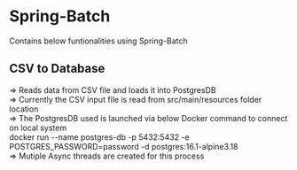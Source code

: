 # Spring-Batch
Contains below funtionalities using Spring-Batch

## CSV to Database

 => Reads data from CSV file and loads it into PostgresDB                                                                   
 => Currently the CSV input file is read from src/main/resources folder location                                        
 => The PostgresDB used is launched via below Docker command to connect on local system                           
 docker run --name postgres-db -p 5432:5432 -e POSTGRES_PASSWORD=password -d postgres:16.1-alpine3.18                                                                 
 => Mutiple Async threads are created for this process
 
